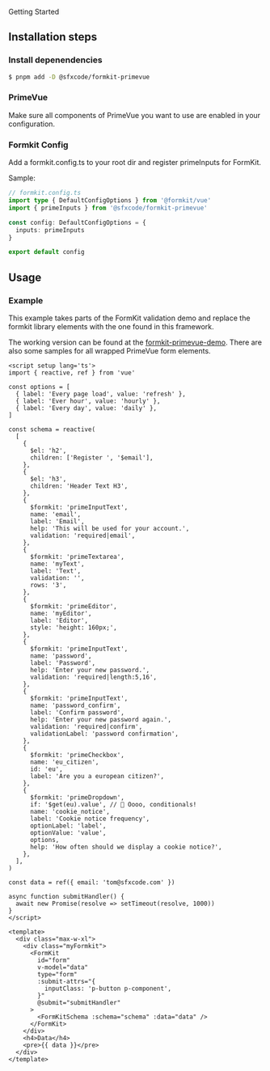 Getting Started

## Installation steps

### Install depenendencies

```sh
$ pnpm add -D @sfxcode/formkit-primevue
```

### PrimeVue

Make sure all components of PrimeVue you want to use are enabled in your configuration.

### Formkit Config

Add a formkit.config.ts to your root dir and register primeInputs for FormKit.

Sample:

```ts
// formkit.config.ts
import type { DefaultConfigOptions } from '@formkit/vue'
import { primeInputs } from '@sfxcode/formkit-primevue'

const config: DefaultConfigOptions = {
  inputs: primeInputs
}

export default config
```

## Usage

### Example

This example takes parts of the FormKit validation demo and replace the formkit library elements with the one found in this framework.

The working version can be found at the [formkit-primevue-demo](https://formkit-primevue.netlify.app/). There are also some samples for all wrapped PrimeVue form elements.

```vue
<script setup lang='ts'>
import { reactive, ref } from 'vue'

const options = [
  { label: 'Every page load', value: 'refresh' },
  { label: 'Ever hour', value: 'hourly' },
  { label: 'Every day', value: 'daily' },
]

const schema = reactive(
  [
    {
      $el: 'h2',
      children: ['Register ', '$email'],
    },
    {
      $el: 'h3',
      children: 'Header Text H3',
    },
    {
      $formkit: 'primeInputText',
      name: 'email',
      label: 'Email',
      help: 'This will be used for your account.',
      validation: 'required|email',
    },
    {
      $formkit: 'primeTextarea',
      name: 'myText',
      label: 'Text',
      validation: '',
      rows: '3',
    },
    {
      $formkit: 'primeEditor',
      name: 'myEditor',
      label: 'Editor',
      style: 'height: 160px;',
    },
    {
      $formkit: 'primeInputText',
      name: 'password',
      label: 'Password',
      help: 'Enter your new password.',
      validation: 'required|length:5,16',
    },
    {
      $formkit: 'primeInputText',
      name: 'password_confirm',
      label: 'Confirm password',
      help: 'Enter your new password again.',
      validation: 'required|confirm',
      validationLabel: 'password confirmation',
    },
    {
      $formkit: 'primeCheckbox',
      name: 'eu_citizen',
      id: 'eu',
      label: 'Are you a european citizen?',
    },
    {
      $formkit: 'primeDropdown',
      if: '$get(eu).value', // 👀 Oooo, conditionals!
      name: 'cookie_notice',
      label: 'Cookie notice frequency',
      optionLabel: 'label',
      optionValue: 'value',
      options,
      help: 'How often should we display a cookie notice?',
    },
  ],
)

const data = ref({ email: 'tom@sfxcode.com' })

async function submitHandler() {
  await new Promise(resolve => setTimeout(resolve, 1000))
}
</script>

<template>
  <div class="max-w-xl">
    <div class="myFormkit">
      <FormKit
        id="form"
        v-model="data"
        type="form"
        :submit-attrs="{
          inputClass: 'p-button p-component',
        }"
        @submit="submitHandler"
      >
        <FormKitSchema :schema="schema" :data="data" />
      </FormKit>
    </div>
    <h4>Data</h4>
    <pre>{{ data }}</pre>
  </div>
</template>
```
